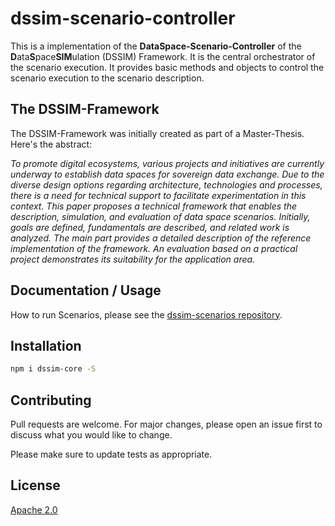 # dssim-scenario-controller

This is a implementation of the **DataSpace-Scenario-Controller** of the **D**ata**S**pace**SIM**ulation (DSSIM) Framework. It is the central orchestrator of the scenario execution. It provides basic methods and objects to control the scenario execution to the scenario description.

## The DSSIM-Framework

The DSSIM-Framework was initially created as part of a Master-Thesis. Here's the abstract:

_To promote digital ecosystems, various projects and initiatives are currently underway to establish data spaces for sovereign data exchange. Due to the diverse design options regarding architecture, technologies and processes, there is a need for technical support to facilitate experimentation in this context. This paper proposes a technical framework that enables the description, simulation, and evaluation of data space scenarios. Initially, goals are defined, fundamentals are described, and related work is analyzed. The main part provides a detailed description of the reference implementation of the framework. An evaluation based on a practical project demonstrates its suitability for the application area._

## Documentation / Usage

How to run Scenarios, please see the [dssim-scenarios repository](https://todo.de).

## Installation

```bash
npm i dssim-core -S
```

## Contributing

Pull requests are welcome. For major changes, please open an issue first to discuss what you would like to change.

Please make sure to update tests as appropriate.

## License

[Apache 2.0](https://www.apache.org/licenses/LICENSE-2.0.txt)
